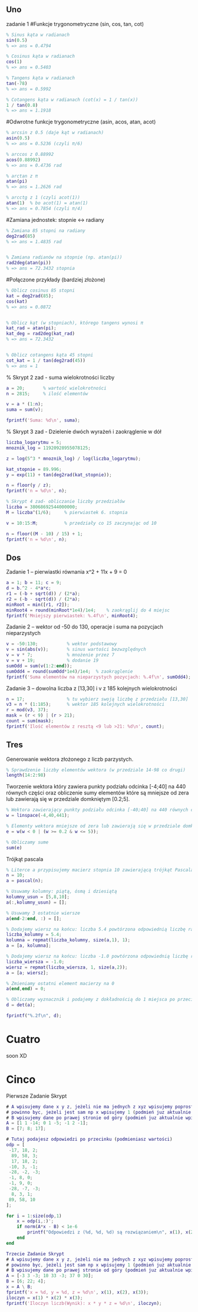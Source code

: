 ## Uno
zadanie 1
#Funkcje trygonometryczne (sin, cos, tan, cot)

```matlab
% Sinus kąta w radianach
sin(0.5)
% => ans = 0.4794

% Cosinus kąta w radianach
cos(1)
% => ans = 0.5403

% Tangens kąta w radianach
tan(-78)
% => ans = 0.5992

% Cotangens kąta w radianach (cot(x) = 1 / tan(x))
1 / tan(0.8)
% => ans = 1.1918
```

#Odwrotne funkcje trygonometryczne (asin, acos, atan, acot)
```matlab
% arcsin z 0.5 (daje kąt w radianach)
asin(0.5)
% => ans = 0.5236 (czyli π/6)

% arccos z 0.88992
acos(0.88992)
% => ans = 0.4736 rad

% arctan z π
atan(pi)
% => ans = 1.2626 rad

% arcctg z 1 (czyli acot(1))
atan(1)  % bo acot(1) = atan(1)
% => ans = 0.7854 (czyli π/4)
```

#Zamiana jednostek: stopnie ↔ radiany
```matlab
% Zamiana 85 stopni na radiany
deg2rad(85)
% => ans = 1.4835 rad


% Zamiana radianów na stopnie (np. atan(pi))
rad2deg(atan(pi))
% => ans = 72.3432 stopnia
```

#Połączone przykłady (bardziej złożone)
```matlab
% Oblicz cosinus 85 stopni
kat = deg2rad(85);
cos(kat)
% => ans = 0.0872


% Oblicz kąt (w stopniach), którego tangens wynosi π
kat_rad = atan(pi);
kat_deg = rad2deg(kat_rad)
% => ans = 72.3432


% Oblicz cotangens kąta 45 stopni
cot_kat = 1 / tan(deg2rad(45))
% => ans = 1
```

% Skrypt 2 zad - suma wielokrotności liczby
```matlab
a = 20;       % wartość wielokrotności
n = 2815;     % ilość elementów

v = a * (1:n);
suma = sum(v);

fprintf('Suma: %d\n', suma);
```

% Skrypt 3 zad - Dzielenie dwóch wyrażeń i zaokrąglenie w dół
```matlab
liczba_logarytmu = 5;
mnoznik_log = 11920928955078125;

z = log(5^3 * mnoznik_log) / log(liczba_logarytmu);

kat_stopnie = 89.996;
y = exp(11) + tan(deg2rad(kat_stopnie));

n = floor(y / z);
fprintf('n = %d\n', n);
```
```matlab
% Skrypt 4 zad- obliczanie liczby przedziałów
liczba = 38068692544000000;
M = liczba^(1/6);     % pierwiastek 6. stopnia

v = 10:15:M;          % przedziały co 15 zaczynając od 10

n = floor((M - 10) / 15) + 1;
fprintf('n = %d\n', n);
```
## Dos
Zadanie 1 – pierwiastki równania x^2 + 11x + 9 = 0
```matlab
a = 1; b = 11; c = 9;
d = b.^2 - 4*a*c;
r1 = (-b + sqrt(d)) / (2*a);
r2 = (-b - sqrt(d)) / (2*a);
minRoot = min([r1, r2]);
minRoot4 = round(minRoot*1e4)/1e4;    % zaokrąglij do 4 miejsc
fprintf('Mniejszy pierwiastek: %.4f\n', minRoot4);
```

Zadanie 2 – wektor od -50 do 130, operacje i suma na pozycjach nieparzystych
```matlab
v = -50:130;           % wektor podstawowy
v = sin(abs(v));       % sinus wartości bezwzględnych
v = v * 7;             % mnożenie przez 7
v = v + 19;            % dodanie 19
sumOdd = sum(v(1:2:end));
sumOdd4 = round(sumOdd*1e4)/1e4;  % zaokrąglenie
fprintf('Suma elementów na nieparzystych pozycjach: %.4f\n', sumOdd4);
```

Zadanie 3 – dowolna liczba z [13,30] i v z 185 kolejnych wielokrotności
```matlab
n = 17;                % tu wybierz swoją liczbę z przedziału [13,30]
v3 = n * (1:185);      % wektor 185 kolejnych wielokrotności
r = mod(v3, 37);       
mask = (r < 9) | (r > 21);
count = sum(mask);
fprintf('Ilość elementów z resztą <9 lub >21: %d\n', count);
```

## Tres

Generowanie wektora złożonego z liczb parzystych.

```matlab
% Sprawdzenie liczby elementów wektora (w przedziale 14-98 co drugi)
length(14:2:98)
```

Tworzenie wektora który zawiera punkty podziału odcinka [-4;40] na 440 równych części oraz obliczenie sumy elementów które są mniejsze od zera lub zawierają się w przedziale domkniętym [0.2;5].

```matlab
% Wektora zawierający punkty podziału odcinka [-40;40] na 440 równych części (do 440 trzeba zawsze dodać 1)
w = linspace(-4,40,441);

% Elementy wektora mniejsze od zera lub zawierają się w przedziale domkniętym [0.2;5]
e = w(w < 0 | (w >= 0.2 & w <= 5));

% Obliczamy sume
sum(e)
```

Trójkąt pascala

```matlab
% Literce a przypisujemy macierz stopnia 10 zawierającą trójkąt Pascala.
n = 10;
a = pascal(n);

% Usuwamy kolumny: piątą, ósmą i dziesiątą
kolumny_usun = [5,8,10];
a(:,kolumny_usun) = [];

% Usuwamy 3 ostatnie wiersze
a(end-2:end, :) = [];

% Dodajemy wiersz na końcu: liczba 5.4 powtórzona odpowiednią liczbę razy
liczba_kolumny = 5.4;
kolumna = repmat(liczba_kolumny, size(a,1), 1);
a = [a, kolumna];

% Dodajemy wiersz na końcu: liczba -1.0 powtórzona odpowiednią liczbę razy
liczba_wiersza = -1.0;
wiersz = repmat(liczba_wiersza, 1, size(a,2));
a = [a; wiersz];

% Zmieniamy ostatni element macierzy na 0
a(end,end) = 0;

% Obliczamy wyznacznik i podajemy z dokładnością do 1 miejsca po przecinku
d = det(a);

fprintf("%.2f\n", d);

```

# Cuatro

soon XD

# Cinco
Pierwsze Zadanie Skrypt
```matlab
# A wpisujemy dane x y z, jeżeli nie ma jednych z xyz wpisujemy poprostu 0 w miejsce w którym x lub y lub z
# powinno byc, jeżeli jest sam np x wpisujemy 1 (podmień juz aktualnie wpisane dane)
# B wpisujemy dane po prawej stronie od góry (podmień juz aktualnie wpisane dane)
A = [1 1 -14; 0 1 -5; -1 2 -1];
B = [7; 8; 17];

# Tutaj podajesz odpowiedzi po przecinku (podmieniasz wartości)
odp = [
 -17, 18, 2;
  89, 58, 3;
  17, 18, 2;
 -10, 3, -1;
 -28, -2, -3;
 -1, 8, 0;
 -1, 9, 0;
 -28, -7, -3;
  8, 3, 1;
 89, 58, 10
];

for i = 1:size(odp,1)
    x = odp(i,:)';
    if norm(A*x - B) < 1e-6
        printf("Odpowiedzi z (%d, %d, %d) są rozwiązaniem\n", x(1), x(2), x(3));
    end
end
```
```matlab
Trzecie Zadanie Skrypt
# A wpisujemy dane x y z, jeżeli nie ma jednych z xyz wpisujemy poprostu 0 w miejsce w którym x lub y lub z
# powinno byc, jeżeli jest sam np x wpisujemy 1 (podmień juz aktualnie wpisane dane)
# B wpisujemy dane po prawej stronie od góry (podmień juz aktualnie wpisane dane)
A = [-3 3 -3; 10 33 -3; 37 0 30];
B = [6; 22; 4];
x = A \ B;
fprintf('x = %d, y = %d, z = %d\n', x(1), x(2), x(3));
iloczyn = x(1) * x(2) * x(3);
fprintf('Iloczyn liczb(Wynik): x * y * z = %d\n', iloczyn);
```
